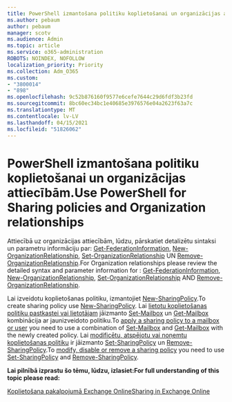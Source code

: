 ```yaml
---
title: PowerShell izmantošana politiku koplietošanai un organizācijas attiecībām.
ms.author: pebaum
author: pebaum
manager: scotv
ms.audience: Admin
ms.topic: article
ms.service: o365-administration
ROBOTS: NOINDEX, NOFOLLOW
localization_priority: Priority
ms.collection: Adm_O365
ms.custom:
- "3800014"
- "898"
ms.openlocfilehash: 9c52b876160f9577e6cefe7644c29d6fdf3b23fd
ms.sourcegitcommit: 8bc60ec34bc1e40685e3976576e04a2623f63a7c
ms.translationtype: MT
ms.contentlocale: lv-LV
ms.lasthandoff: 04/15/2021
ms.locfileid: "51826062"
---
```

# <a name="use-powershell-for-sharing-policies-and-organization-relationships"></a><span data-ttu-id="1c4ad-102">PowerShell izmantošana politiku koplietošanai un organizācijas attiecībām.</span><span class="sxs-lookup"><span data-stu-id="1c4ad-102">Use PowerShell for Sharing policies and Organization relationships</span></span>


<span data-ttu-id="1c4ad-103">Attiecībā uz organizācijas attiecībām, lūdzu, pārskatiet detalizētu sintaksi un parametru informāciju par: [Get-FederationInformation](https://docs.microsoft.com/powershell/module/exchange/get-federationinformation), [New-OrganizationRelationship](https://docs.microsoft.com/powershell/module/exchange/new-organizationrelationship), [Set-OrganizationRelationship](https://docs.microsoft.com/powershell/module/exchange/set-organizationrelationship)  UN  [Remove-OrganizationRelationship](https://docs.microsoft.com/powershell/module/exchange/remove-organizationrelationship).</span><span class="sxs-lookup"><span data-stu-id="1c4ad-103">For Organization relationships please review the detailed syntax and parameter information for : [Get-FederationInformation](https://docs.microsoft.com/powershell/module/exchange/get-federationinformation), [New-OrganizationRelationship](https://docs.microsoft.com/powershell/module/exchange/new-organizationrelationship), [Set-OrganizationRelationship](https://docs.microsoft.com/powershell/module/exchange/set-organizationrelationship)  AND  [Remove-OrganizationRelationship](https://docs.microsoft.com/powershell/module/exchange/remove-organizationrelationship).</span></span>

<span data-ttu-id="1c4ad-104">Lai izveidotu koplietošanas politiku, izmantojiet [New-SharingPolicy](https://docs.microsoft.com/powershell/module/exchange/new-sharingpolicy).</span><span class="sxs-lookup"><span data-stu-id="1c4ad-104">To create sharing policy use [New-SharingPolicy](https://docs.microsoft.com/powershell/module/exchange/new-sharingpolicy).</span></span> <span data-ttu-id="1c4ad-105">Lai  [lietotu koplietošanas politiku pastkastei vai lietotājam](https://docs.microsoft.com/exchange/sharing/sharing-policies/apply-a-sharing-policy#use-exchange-online-powershell-to-apply-a-sharing-policy-to-one-or-more-mailboxes)  jāizmanto  [Set-Mailbox](https://docs.microsoft.com/powershell/module/exchange/set-mailbox) un [Get-Mailbox](https://docs.microsoft.com/powershell/module/exchange/get-mailbox) kombinācija ar jaunizveidoto politiku.</span><span class="sxs-lookup"><span data-stu-id="1c4ad-105">To  [apply a sharing policy to a mailbox or user](https://docs.microsoft.com/exchange/sharing/sharing-policies/apply-a-sharing-policy#use-exchange-online-powershell-to-apply-a-sharing-policy-to-one-or-more-mailboxes)  you need to use a combination of  [Set-Mailbox](https://docs.microsoft.com/powershell/module/exchange/set-mailbox) and [Get-Mailbox](https://docs.microsoft.com/powershell/module/exchange/get-mailbox) with the newly created policy.</span></span> <span data-ttu-id="1c4ad-106">Lai  [modificētu, atspējotu vai noņemtu koplietošanas politiku](https://docs.microsoft.com/exchange/sharing/sharing-policies/modify-a-sharing-policy)  ir jāizmanto  [Set-SharingPolicy](https://docs.microsoft.com/powershell/module/exchange/set-sharingpolicy) un [Remove-SharingPolicy](https://docs.microsoft.com/powershell/module/exchange/remove-sharingpolicy).</span><span class="sxs-lookup"><span data-stu-id="1c4ad-106">To  [modify, disable or remove a sharing policy](https://docs.microsoft.com/exchange/sharing/sharing-policies/modify-a-sharing-policy)  you need to use  [Set-SharingPolicy](https://docs.microsoft.com/powershell/module/exchange/set-sharingpolicy) and [Remove-SharingPolicy](https://docs.microsoft.com/powershell/module/exchange/remove-sharingpolicy).</span></span>

<span data-ttu-id="1c4ad-107">**Lai pilnībā izprastu šo tēmu, lūdzu, izlasiet:**</span><span class="sxs-lookup"><span data-stu-id="1c4ad-107">**For full understanding of this topic please read:**</span></span>

[<span data-ttu-id="1c4ad-108">Koplietošana pakalpojumā Exchange Online</span><span class="sxs-lookup"><span data-stu-id="1c4ad-108">Sharing in Exchange Online</span></span>](https://docs.microsoft.com/exchange/sharing/sharing)